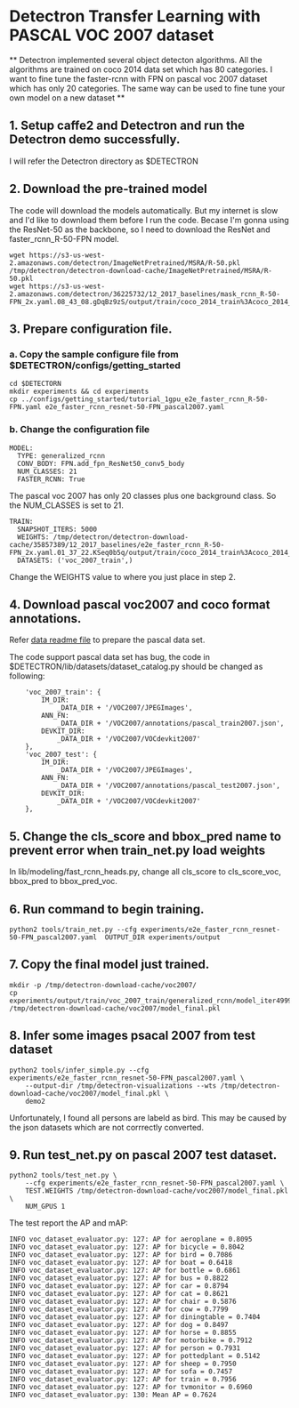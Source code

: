 # Detectron Transfer Learning with PASCAL VOC 2007 dataset

** Detectron implemented  several object detecton algorithms. All the algorithms are trained on coco 2014 data set which has 80 categories. I want to fine tune the faster-rcnn with FPN on pascal voc 2007 dataset which has only 20 categories. The same way can be used to fine tune your own model on a new dataset **

## 1. Setup caffe2 and Detectron and run the Detectron demo successfully.
I will refer the Detectron directory as $DETECTRON

## 2. Download the pre-trained model
The code will download the models automatically. But my internet is slow and I'd like to download them before I run the code.
Becase I'm gonna using the ResNet-50 as the backbone, so I need to download the ResNet and faster_rcnn_R-50-FPN model.
```
wget https://s3-us-west-2.amazonaws.com/detectron/ImageNetPretrained/MSRA/R-50.pkl /tmp/detectron/detectron-download-cache/ImageNetPretrained/MSRA/R-50.pkl
wget https://s3-us-west-2.amazonaws.com/detectron/36225732/12_2017_baselines/mask_rcnn_R-50-FPN_2x.yaml.08_43_08.gDqBz9zS/output/train/coco_2014_train%3Acoco_2014_valminusminival/generalized_rcnn/model_final.pkl
```

## 3. Prepare configuration file.
### a. Copy the sample configure file from $DETECTRON/configs/getting_started
```
cd $DETECTORN
mkdir experiments && cd experiments
cp ../configs/getting_started/tutorial_1gpu_e2e_faster_rcnn_R-50-FPN.yaml e2e_faster_rcnn_resnet-50-FPN_pascal2007.yaml
```
### b. Change the configuration file
```
MODEL:
  TYPE: generalized_rcnn
  CONV_BODY: FPN.add_fpn_ResNet50_conv5_body
  NUM_CLASSES: 21
  FASTER_RCNN: True
```
The pascal voc 2007 has only 20 classes plus one background class. So the NUM_CLASSES is set to 21.

```
TRAIN:
  SNAPSHOT_ITERS: 5000
  WEIGHTS: /tmp/detectron/detectron-download-cache/35857389/12_2017_baselines/e2e_faster_rcnn_R-50-FPN_2x.yaml.01_37_22.KSeq0b5q/output/train/coco_2014_train%3Acoco_2014_valminusminival/generalized_rcnn/model_final.pkl
  DATASETS: ('voc_2007_train',)
```
Change the WEIGHTS value to where you just place in step 2.

## 4. Download pascal voc2007 and coco format annotations.
Refer [data readme file](https://github.com/facebookresearch/Detectron/blob/master/lib/datasets/data/README.md) to prepare the pascal data set.

The code support pascal data set has bug, the code in $DETECTRON/lib/datasets/dataset_catalog.py should be changed as following:
```
    'voc_2007_train': {
        IM_DIR:
            _DATA_DIR + '/VOC2007/JPEGImages',
        ANN_FN:
            _DATA_DIR + '/VOC2007/annotations/pascal_train2007.json',
        DEVKIT_DIR:
            _DATA_DIR + '/VOC2007/VOCdevkit2007'
    },
    'voc_2007_test': {
        IM_DIR:
            _DATA_DIR + '/VOC2007/JPEGImages',
        ANN_FN:
            _DATA_DIR + '/VOC2007/annotations/pascal_test2007.json',
        DEVKIT_DIR:
            _DATA_DIR + '/VOC2007/VOCdevkit2007'
    },

```

## 5. Change the cls_score and bbox_pred name to prevent error when train_net.py load weights
In lib/modeling/fast_rcnn_heads.py, change all cls_score to cls_score_voc, bbox_pred to bbox_pred_voc.

## 6. Run command to begin training.
```
python2 tools/train_net.py --cfg experiments/e2e_faster_rcnn_resnet-50-FPN_pascal2007.yaml  OUTPUT_DIR experiments/output
```

## 7. Copy the final model just trained.
```
mkdir -p /tmp/detectron-download-cache/voc2007/
cp experiments/output/train/voc_2007_train/generalized_rcnn/model_iter49999.pkl /tmp/detectron-download-cache/voc2007/model_final.pkl

```
## 8. Infer some images psacal 2007 from test dataset
```
python2 tools/infer_simple.py --cfg experiments/e2e_faster_rcnn_resnet-50-FPN_pascal2007.yaml \
    --output-dir /tmp/detectron-visualizations --wts /tmp/detectron-download-cache/voc2007/model_final.pkl \
    demo2
```
Unfortunately, I found all persons are labeld as bird. This may be caused by the json datasets which are not corrrectly converted.

## 9. Run test_net.py on pascal 2007 test dataset.
```
python2 tools/test_net.py \
    --cfg experiments/e2e_faster_rcnn_resnet-50-FPN_pascal2007.yaml \
    TEST.WEIGHTS /tmp/detectron-download-cache/voc2007/model_final.pkl \
    NUM_GPUS 1
```
The test report the AP and mAP:
```
INFO voc_dataset_evaluator.py: 127: AP for aeroplane = 0.8095
INFO voc_dataset_evaluator.py: 127: AP for bicycle = 0.8042
INFO voc_dataset_evaluator.py: 127: AP for bird = 0.7086
INFO voc_dataset_evaluator.py: 127: AP for boat = 0.6418
INFO voc_dataset_evaluator.py: 127: AP for bottle = 0.6861
INFO voc_dataset_evaluator.py: 127: AP for bus = 0.8822
INFO voc_dataset_evaluator.py: 127: AP for car = 0.8794
INFO voc_dataset_evaluator.py: 127: AP for cat = 0.8621
INFO voc_dataset_evaluator.py: 127: AP for chair = 0.5876
INFO voc_dataset_evaluator.py: 127: AP for cow = 0.7799
INFO voc_dataset_evaluator.py: 127: AP for diningtable = 0.7404
INFO voc_dataset_evaluator.py: 127: AP for dog = 0.8497
INFO voc_dataset_evaluator.py: 127: AP for horse = 0.8855
INFO voc_dataset_evaluator.py: 127: AP for motorbike = 0.7912
INFO voc_dataset_evaluator.py: 127: AP for person = 0.7931
INFO voc_dataset_evaluator.py: 127: AP for pottedplant = 0.5142
INFO voc_dataset_evaluator.py: 127: AP for sheep = 0.7950
INFO voc_dataset_evaluator.py: 127: AP for sofa = 0.7457
INFO voc_dataset_evaluator.py: 127: AP for train = 0.7956
INFO voc_dataset_evaluator.py: 127: AP for tvmonitor = 0.6960
INFO voc_dataset_evaluator.py: 130: Mean AP = 0.7624

```
 

